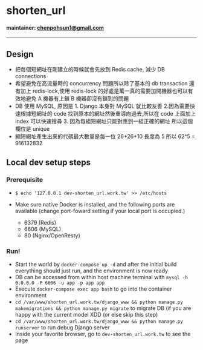 # shorten_url

#### maintainer: chenpohsun1@gmail.com

-----

## Design

- 把每個短網址在剛建立的時候就會先放到 Redis cache, 減少 DB connections
- 希望避免在高流量時的 concurrency 問題所以除了基本的 db transaction 還有加上 redis-lock,使用 redis-lock 的好處是萬一真的需要加開機器也可以有效地避免 A 機器有上鎖 B 機器卻沒有鎖到的問題
- DB 使用 MySQL, 原因是 1. Django 本身對 MySQL 就比較友善 2.因為需要快速根據短網址的 code 找到原本的網址然後重導向過去,所以在 code 上面加上 index 可以快速搜尋 3. 因為每組短網址只能對應到一組正確的網址 所以這個欄位是 unique
- 縮短網址產生出來的代碼最大數量是每一位 26+26+10 長度為 5 所以 62^5 = 916132832


## Local dev setup steps

### Prerequisite
- `$ echo '127.0.0.1 dev-shorten_url.work.tw' >> /etc/hosts`

- Make sure native Docker is installed, and the following ports are available (change port-foward setting if your local port is occupied.)
    - 6379  (Redis)
    - 6606  (MySQL)
    - 80 (Nginx/OpenResty)

### Run!

- Start the world by `docker-compose up -d` and after the initial build everything should just run, and the environment is now ready
- DB can be accessed from within host machine terminal with `mysql -h 0.0.0.0 -P 6606 -u app -p app app`
- Execute `docker-compose exec app bash` to go into the container environment
- `cd /var/www/shorten_url.work.tw/django_www && python manage.py makemigrations && python manage.py migrate` to migrate DB (if you are happy with the current model XDD (or else skip this step)
- `cd /var/www/shorten_url.work.tw/django_www && python manage.py runserver` to run debug Django server
- Inside your favorite browser, go to `dev-shorten_url.work.tw` to see the page
